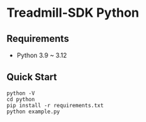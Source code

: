 # Treadmill-SDK Python

## Requirements

- Python 3.9 ~ 3.12

## Quick Start

```shell
python -V
cd python
pip install -r requirements.txt
python example.py
```
